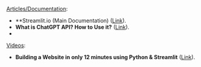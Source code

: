 <ins>Articles/Documentation</ins>:
* **Streamlit.io (Main Documentation) ([Link](https://streamlit.io/)).
* **What is ChatGPT API? How to Use it?** ([Link](https://www.awesomescreenshot.com/blog/knowledge/chat-gpt-api)).
* 

<ins>Videos</ins>:
* **Building a Website in only 12 minutes using Python & Streamlit** ([Link](https://www.youtube.com/watch?v=VqgUkExPvLY)).
